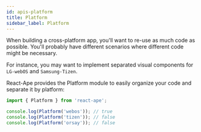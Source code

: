 ```yaml
---
id: apis-platform
title: Platform
sidebar_label: Platform
---
```


When building a cross-platform app, you'll want to re-use as much code as possible. You'll probably have different scenarios where different code might be necessary.

For instance, you may want to implement separated visual components for `LG-webOS` and `Samsung-Tizen`.

React-Ape provides the Platform module to easily organize your code and separate it by platform:

```js
import { Platform } from 'react-ape';

console.log(Platform('webos')); // true
console.log(Platform('tizen')); // false
console.log(Platform('orsay')); // false
```